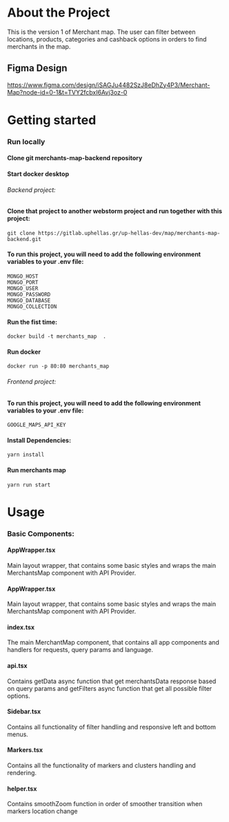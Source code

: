 # About the Project

This is the version 1 of Merchant map. The user can filter between locations, products, categories and cashback options in orders to find merchants in the map.

## Figma Design

https://www.figma.com/design/iSAGJu4482SzJ8eDhZy4P3/Merchant-Map?node-id=0-1&t=TVY2fcbxI6Avj3oz-0

# Getting started

### Run locally

#### Clone git merchants-map-backend repository

#### Start docker desktop

###### Backend project:

#### Clone that project to another webstorm project and run together with this project:

```
git clone https://gitlab.uphellas.gr/up-hellas-dev/map/merchants-map-backend.git
```
####  To run this project, you will need to add the following environment variables to your .env file:

```
MONGO_HOST
MONGO_PORT
MONGO_USER
MONGO_PASSWORD
MONGO_DATABASE
MONGO_COLLECTION
```

#### Run the fist time:

```
docker build -t merchants_map  .
```

#### Run docker

```
docker run -p 80:80 merchants_map
```
###### Frontend project:

####  To run this project, you will need to add the following environment variables to your .env file:

```
GOOGLE_MAPS_API_KEY
```

#### Install Dependencies:

```
yarn install
```
#### Run merchants map

```
yarn run start
```

# Usage

### Basic Components:

#### AppWrapper.tsx
Main layout wrapper, that contains some basic styles and wraps the main MerchantsMap component with API Provider.

#### AppWrapper.tsx
Main layout wrapper, that contains some basic styles and wraps the main MerchantsMap component with API Provider.

#### index.tsx
The main MerchantMap component, that contains all app components and handlers for requests, query params and language.

#### api.tsx
Contains getData async function that get merchantsData response based on query params and getFilters async function that get all possible filter options.

#### Sidebar.tsx
Contains all functionality of filter handling and responsive left and bottom menus.


#### Markers.tsx
Contains all the functionality of markers and clusters handling and rendering.

#### helper.tsx
Contains smoothZoom function in order of smoother transition when markers location change
















